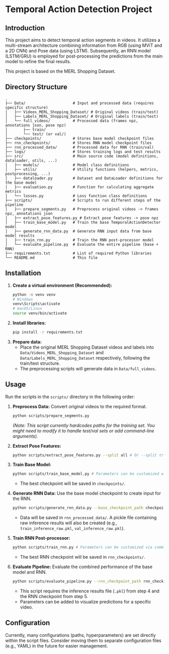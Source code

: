 # Temporal Action Detection Project

## Introduction

This project aims to detect temporal action segments in videos. It utilizes a multi-stream architecture combining information from RGB (using MViT and a 2D CNN) and Pose data (using LSTM). Subsequently, an RNN model (LSTM/GRU) is employed for post-processing the predictions from the main model to refine the final results.

This project is based on the MERL Shopping Dataset.

## Directory Structure

```
.
├── Data/                     # Input and processed data (requires specific structure)
│   ├── Videos_MERL_Shopping_Dataset/ # Original videos (train/test)
│   ├── Labels_MERL_Shopping_Dataset/ # Original labels (train/test)
│   └── full_videos/          # Processed data (frames npz, annotations json, pose npz)
│       ├── train/
│       └── test/ (or val/)
├── checkpoints/              # Stores base model checkpoint files
├── rnn_checkpoints/          # Stores RNN model checkpoint files
├── rnn_processed_data/       # Processed data for RNN (train/val)
├── logs/                     # Stores training logs and test results
├── src/                      # Main source code (model definitions, dataloader, utils, ...)
│   ├── models/               # Model class definitions
│   ├── utils/                # Utility functions (helpers, metrics, postprocessing, ...)
│   ├── dataloader.py         # Dataset and DataLoader definitions for the base model
│   ├── evaluation.py         # Function for calculating aggregate metrics
│   └── losses.py             # Loss function class definitions
├── scripts/                  # Scripts to run different steps of the pipeline
│   ├── prepare_segments.py   # Preprocess original videos -> frames npz, annotations json
│   ├── extract_pose_features.py # Extract pose features -> pose npz
│   ├── train_base_model.py   # Train the base TemporalActionDetector model
│   ├── generate_rnn_data.py  # Generate RNN input data from base model results
│   ├── train_rnn.py          # Train the RNN post-processor model
│   └── evaluate_pipeline.py  # Evaluate the entire pipeline (base + RNN)
├── requirements.txt          # List of required Python libraries
└── README.md                 # This file
```

## Installation

1.  **Create a virtual environment (Recommended):**
    ```bash
    python -m venv venv
    # Windows
    venv\Scripts\activate
    # macOS/Linux
    source venv/bin/activate
    ```
2.  **Install libraries:**
    ```bash
    pip install -r requirements.txt
    ```
3.  **Prepare data:**
    *   Place the original MERL Shopping Dataset videos and labels into `Data/Videos_MERL_Shopping_Dataset` and `Data/Labels_MERL_Shopping_Dataset` respectively, following the train/test structure.
    *   The preprocessing scripts will generate data in `Data/full_videos`.

## Usage

Run the scripts in the `scripts/` directory in the following order:

1.  **Preprocess Data:** Convert original videos to the required format.
    ```bash
    python scripts/prepare_segments.py
    ```
    *(Note: This script currently hardcodes paths for the training set. You might need to modify it to handle test/val sets or add command-line arguments).*

2.  **Extract Pose Features:**
    ```bash
    python scripts/extract_pose_features.py --split all # Or --split train/test
    ```

3.  **Train Base Model:**
    ```bash
    python scripts/train_base_model.py # Parameters can be customized within the file
    ```
    *   The best checkpoint will be saved in `checkpoints/`.

4.  **Generate RNN Data:** Use the base model checkpoint to create input for the RNN.
    ```bash
    python scripts/generate_rnn_data.py --base_checkpoint_path checkpoints/best_model_velocity.pth # Or another checkpoint
    ```
    *   Data will be saved in `rnn_processed_data/`. A pickle file containing raw inference results will also be created (e.g., `train_inference_raw.pkl`, `val_inference_raw.pkl`).

5.  **Train RNN Post-processor:**
    ```bash
    python scripts/train_rnn.py # Parameters can be customized via command line or in the file
    ```
    *   The best RNN checkpoint will be saved in `rnn_checkpoints/`.

6.  **Evaluate Pipeline:** Evaluate the combined performance of the base model and RNN.
    ```bash
    python scripts/evaluate_pipeline.py --rnn_checkpoint_path rnn_checkpoints/best_rnn_model.pth --inference_output_path val_inference_raw.pkl # Or the test set pkl file
    ```
    *   This script requires the inference results file (`.pkl`) from step 4 and the RNN checkpoint from step 5.
    *   Parameters can be added to visualize predictions for a specific video.

## Configuration

Currently, many configurations (paths, hyperparameters) are set directly within the script files. Consider moving them to separate configuration files (e.g., YAML) in the future for easier management.
